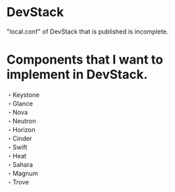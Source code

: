 # DevStack

"local.conf" of DevStack that is published is incomplete.

# Components that I want to implement in DevStack.
・Keystone<br/>
・Glance<br/>
・Nova<br/>
・Neutron<br/>
・Horizon<br/>
・Cinder<br/>
・Swift<br/>
・Heat<br/>
・Sahara<br/>
・Magnum<br/>
・Trove<br/>
